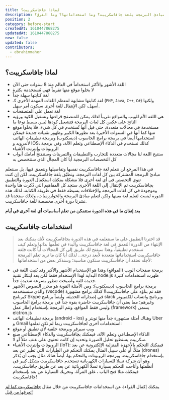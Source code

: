 ```yaml
---
title: لماذا جافاسكريبت؟
description: لماذا قررنا التطبيق على مبادئ البرمجة بلغة جافاسكريبت؟ وما استخداماتها؟ وما الفرق؟
position: 2
category: before-start
createdAt: 1610447868275
updatedAt: 1610447868275
new: false
updated: false
contributors:
  - ebrahimmaher
---
```

## لماذا جافاسكريبت؟

- اللغة اﻷشهر واﻷكثر استخداماً في العالم منذ 8 سنوات حتى اﻵن
- لا يخلوا موقع منها تقريباً فهي مُستخدمة بكثرة
 - لغة كتابتها سهلة جداً
- لغة كتابتها مشابهة لمعظم اللغات المهمة اﻷخرى كـ (`PHP`, `Java`, `C++`, `C#`) ولكنها أسهل، لكن اﻹنتقال للغة أخرى سيكون أمر سهل.
- لغة تعمل على المتصفحات
- هي اللغة اﻷم للويب والمواقع تقريباً لذلك يمكن للمتصفح قراءتها وتشغيل الكود ورؤية الناتج على عكس كل لغات البرمجة فتشغيل كودها ليس بسيط نوعا ما
- مستخدمة في مجالات متعددة، حتى قيل أنها تُستخدم في كل شيء، فلا يخلوا موقع منها كما أنها في السنوات اﻷخيرة بعد تطورها الكبير وظهور تقنيات جديدة فيمكن استخدامها أيضاً في برمجة برامج الحاسوب (ديسكتوب) وبرمجة تطبيقات الهاتف ﻷندرويد و IOS، كذلك تستخدم في الذكاء اﻹصطناعي وتعلم اﻵلة، وفي برمجة الروبوتات وإنترنت اﻷشياء
- ستتيح اللغة لنا مجالات متعددة للتجارب والتطبيقات والتمرينات وستنفتح أمامك أبواب كل التخصصات البرمجية أيا كان المجال الذي ستتخصص به

<base-alert type="warning">

في هذا المرجع لن نتعلم لغة جافاسكريبت نفسها وتفاصيلها ونتعمق فيها، بل سنتعلم مبادئ البرمجة المشتركة بين كل لغات البرمجة، ونطبّق بلغة جافاسكريبت، لكن إن كنت تنوي التخصص في أي لغة أخرى فلا مشكلة يمكنك استكمال الدورة والتطبيق بجافاسكريبت ثم اﻹنتقال إلى اللغة اﻷخرى ستجد كل المفاهيم التي ذُكرت هنا واحدة وموجودة في كل لغات البرمجة واﻹختلافات بسيطة فقط في طريقة الكتابة، لذلك هذه الدورة ليست لتعلم لغة بعينها ولكن لتعلم مبادئ البرمجة والخوارزميات، ولذلك ستجدنا قد نشرنا دورة أخرى مخصصة للغة جافاسكريبت.

**بعد إتقان ما في هذه الدورة ستتمكن من تعلم أساسيات أي لغة أخرى في أيام**

</base-alert>


## استخدامات جافاسكريبت

> قد اخترنا التطبيق على ما سنتعلمه في هذه الدورة بجافاسكريبت ﻷنك يمكنك بعد اﻹنتهاء من الدورة التعمق في لغة جافاسكريبت والبدء في تعلّمها بذاتها وتعلم كيف تستخدم تطبيقياً، وهذا سيفتح لك طريق إلى كل المجالات أياً كانت فلغة جافاسكريبت استخداماتها متعددة ﻷبعد درجة... لذلك أيا كان ما تريد تعلم البرمجة ﻷجله نعتقد أن جافاسكريبت ستكون مناسبة؛ وسنذكر بعض من استخداماتها:

- برمجة صفحات الويب (المواقع) وهذا هو اﻹستخدام اﻷشهر واﻷكبر وقد بُنيت اللغة في البداية لهذا اﻹستخدام فقط لكن بعد ابتكار تقنية node.js ظهرت استخدامات كثيرة جديدة للغة وأصبحت تتطور بسرعة شديدة جداً.
- برمجة برامج الحاسوب (ديسكتوب): ومن اﻷمثلة القوية هو محرر النصوص اﻷشهر والذي سنستخدمه (vscode) فقد تم بناؤه على جافاسكريبت!! كذلك برامج مشهورة كبرنامج Skype في إصداراته الحديثة، وأيضاً برنامج slack وبرنامج واتساب للكمبيوتر وغيرهم؛ مما يعني أن جافاسكريبت حاضرة بقوة جداً في برمجة برامج الحاسوب وليس فقط المواقع، وتتم البرمجة بإستخدام إطار عمل (framework) يسمى elctron.js
- برمجة تطبيقات الهاتف (android - ios) وهناك أمثلة مشهورة جداً منها تويتر و Uber و Gmail
استخدامات أخرى لجافاسكريبت ربما لم تكن تعلمها:
- ويب سيرفر وبرمجة خلفية ﻷي تطبيق أو موقع
- الذكاء اﻹصطناعي وتعلم اﻵلة، فيمكنك بجافاسكريبت والذكاء اﻹصطناعي صنع سكريبت يستطيع تحليل الصورة وتحديد إن كانت تحتوي على عنف مثلاً أو ﻻ.
- الروبوتات وإنترنت اﻷشياء (IoT):
فيمكنك التحكم باﻷجهزة المنزلية اﻹلكترونية عن بعد مثلاً، أو على سبيل المثال يمكنك التحكم في الطيارات التي تطير عن بعد (drones) بإستخدام جافاسكريبت، وبرمجة الروبوتات والتحكم بها، أيضاً هناك مثال يجب أن يُذكر وهو أن شركة تسلا للسيارات الكهربائية تستخدم جافاسكريبت بشكل كبير في أنظمتها وأتاحت التحكم بسيارة تسلا الكهربائية عن بعد عن طريق جافاسكريبت، فيمكنك مثلا فتح الباب ، غلق المرآة، وتحريك السيارة عن بعد بإستخدام جافاسكريبت!

<base-alert type="star">

يمكنك إكمال القراءة عن استخدامات جافاسكريبت من خلال 
مقال [جافاسكريبت كما لم تعرفها من قبل!](/blog/uses-of-javascript)

</base-alert>
